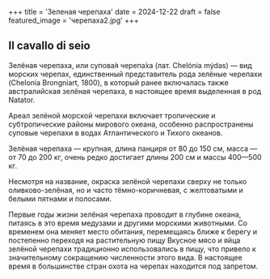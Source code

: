 +++
title = 'Зеленая черепаха'
date = 2024-12-22
draft = false
featured_image = 'черепаха2.jpg'
+++
## Il cavallo di seio

Зелёная черепаха, или супова́я черепа́ха (лат. Chelónia mýdas) — вид морских черепах, единственный представитель рода зелёные черепахи (Chelonia Brongniart, 1800), в который ранее включалась также австралийская зелёная черепаха, в настоящее время выделенная в род Natator.

Ареал зелёной морской черепахи включает тропические и субтропические районы мирового океана, особенно распространены суповые черепахи в водах Атлантического и Тихого океанов.

Зелёная черепаха — крупная, длина панциря от 80 до 150 см, масса — от 70 до 200 кг, очень редко достигает длины 200 см и массы 400—500 кг.

Несмотря на название, окраска зелёной черепахи сверху не только оливково-зелёная, но и часто тёмно-коричневая, с желтоватыми и белыми пятнами и полосами.

Первые годы жизни зелёная черепаха проводит в глубине океана, питаясь в это время медузами и другими морскими животными. Со временем она меняет место обитания, перемещаясь ближе к берегу и постепенно переходя на растительную пищу
Вкусное мясо и яйца зелёной черепахи традиционно использовались в пищу, что привело к значительному сокращению численности этого вида. В настоящее время в большинстве стран охота на черепах находится под запретом. 

